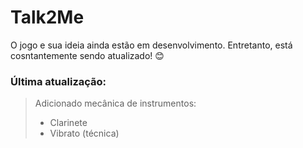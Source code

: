 # Talk2Me

O jogo e sua ideia ainda estão em desenvolvimento. Entretanto, está cosntantemente sendo atualizado! 😊

### Última atualização:

>Adicionado mecânica de instrumentos:
>  - Clarinete
>  - Vibrato (técnica)

